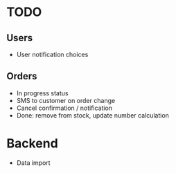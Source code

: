 # TODO

## Users

* User notification choices

## Orders

* In progress status
* SMS to customer on order change
* Cancel confirmation / notification
* Done: remove from stock, update number calculation

# Backend

* Data import

